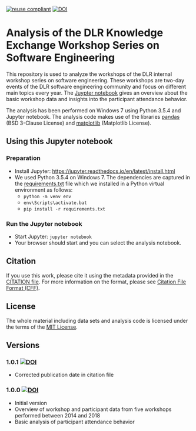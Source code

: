[![reuse compliant](https://reuse.software/badge/reuse-compliant.svg)](https://reuse.software/)
[![DOI](https://zenodo.org/badge/DOI/10.5281/zenodo.1301033.svg)](https://doi.org/10.5281/zenodo.1301033)

# Analysis of the DLR Knowledge Exchange Workshop Series on Software Engineering
This repository is used to analyze the workshops of the DLR internal workshop series on software
engineering. These workshops are two-day events of the DLR software engineering community and
focus on different main topics every year. The [Juypter notebook](analysis.ipynb) gives an overview
about the basic workshop data and insights into the participant attendance behavior.

The analysis has been performed on Windows 7 using Python 3.5.4 and Jupyter notebook.
The analysis code makes use of the libraries [pandas](https://pandas.pydata.org) (BSD 3-Clause License)
and [matplotlib](https://matplotlib.org) (Matplotlib License). 

## Using this Jupyter notebook

### Preparation
- Install Jupyter: https://jupyter.readthedocs.io/en/latest/install.html
- We used Python 3.5.4 on Windows 7. The dependencies are captured in the [requirements.txt](requirements.txt)
  file which we installed in a Python virtual environment as follows:
    - `python -m venv env`
    - `env\Scripts\activate.bat`
    - `pip install -r requirements.txt`

### Run the Jupyter notebook
- Start Jupyter: `jupyter notebook`
- Your browser should start and you can select the analysis notebook.

## Citation
If you use this work, please cite it using the metadata provided in the [CITATION file](CITATION.cff).
For more information on the format, please see [Citation File Format (CFF)](https://citation-file-format.github.io/).

## License
The whole material including data sets and analysis code is licensed under the terms of the
[MIT License](LICENSE).

## Versions

### 1.0.1 [![DOI](https://zenodo.org/badge/DOI/10.5281/zenodo.1301235.svg)](https://doi.org/10.5281/zenodo.1301235)
- Corrected publication date in citation file

### 1.0.0 [![DOI](https://zenodo.org/badge/DOI/10.5281/zenodo.1301034.svg)](https://doi.org/10.5281/zenodo.1301034)
- Initial version
- Overview of workshop and participant data from five workshops performed between 2014 and 2018
- Basic analysis of participant attendance behavior
